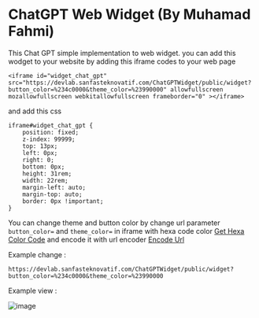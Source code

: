 # ChatGPT Web Widget (By Muhamad Fahmi)
This Chat GPT simple implementation to web widget.
you can add this wodget to your website by adding this iframe codes to your web page 

```
<iframe id="widget_chat_gpt" src="https://devlab.sanfasteknovatif.com/ChatGPTWidget/public/widget?button_color=%234c0000&theme_color=%23990000" allowfullscreen mozallowfullscreen webkitallowfullscreen frameborder="0" ></iframe>
```

and add this css 

```
iframe#widget_chat_gpt {
    position: fixed;
    z-index: 99999;
    top: 13px;
    left: 0px;
    right: 0;
    bottom: 0px;
    height: 31rem;
    width: 22rem;
    margin-left: auto;
    margin-top: auto;
    border: 0px !important;
}
```

You can change theme and button color by change url parameter ``` button_color= ``` and ``` theme_color= ``` in iframe with hexa code color [Get Hexa Color Code](https://www.color-hex.com/) and encode it with url encoder [Encode Url](https://www.urlencoder.org/)

Example change :

```
https://devlab.sanfasteknovatif.com/ChatGPTWidget/public/widget?button_color=%234c0000&theme_color=%23990000
```

Example view :

![image](https://user-images.githubusercontent.com/60981281/211178367-642e849e-48ec-4729-a0c4-431c37f545e2.png)

